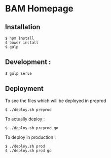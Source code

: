 # BAM Homepage

## Installation

    $ npm install
    $ bower install
    $ gulp

## Development :

	$ gulp serve

## Deployment

To see the files which will be deployed in preprod

	$ ./deploy.sh preprod

To actually deploy :

	$ ./deploy.sh preprod go

To deploy in production :

	$ ./deploy.sh prod
	$ ./deploy.sh prod go
